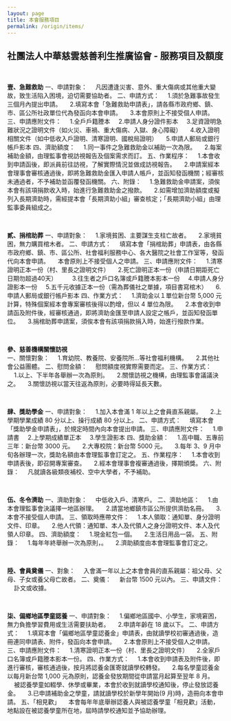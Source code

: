 ```yaml
---
layout: page
title: 本會服務項目
permalink: /origin/items/
---
```


<h2>社團法人中華慈雲慈善利生推廣協會 - 服務項目及額度</h2>

<br/>

<b>壹、急難救助</b>
一、申請對象：
 &nbsp;&nbsp;&nbsp;&nbsp;凡因遭逢災害、意外、重大傷病或其他重大變故，致生活陷入困境，迫切需要協助者。
二、申請方式：
 &nbsp;&nbsp;&nbsp;&nbsp;1.須於急難事故發生三個月內提出申請。
 &nbsp;&nbsp;&nbsp;&nbsp;2.填寫本會「急難救助申請表」，請各縣市政府鄉、鎮、市、區公所社政單位代為發函向本會申請。
 &nbsp;&nbsp;&nbsp;&nbsp;3.本會原則上不接受個人申請。
三、申請應附文件：
 &nbsp;&nbsp;&nbsp;&nbsp;1.全戶戶籍謄本
 &nbsp;&nbsp;&nbsp;&nbsp;2.申請人身分證件影本
 &nbsp;&nbsp;&nbsp;&nbsp;3.足資證明急難狀況之證明文件（如火災、車禍、重大傷病、入獄、身心障礙）
 &nbsp;&nbsp;&nbsp;&nbsp;4.收入證明相關文件（如中低收入戶證明、清寒證明、國稅局證明）
 &nbsp;&nbsp;&nbsp;&nbsp;5.申請人郵局或銀行帳戶影本
四、濟助額度：
 &nbsp;&nbsp;&nbsp;&nbsp;1.同一事件之急難救助金以補助一次為限。
 &nbsp;&nbsp;&nbsp;&nbsp;2.每案補助金額，由理監事會視訪視報告及個案需求而訂。
五、作業程序：
 &nbsp;&nbsp;&nbsp;&nbsp;1.本會收到申請函後，即派員前往訪視，了解實際情況並做成訪視報告。
 &nbsp;&nbsp;&nbsp;&nbsp;2.申請案經本會理事會審核通過後，即將急難救助金匯入申請人帳戶，並函知發函機關；經審核未通過者，不予補助並函覆發函機關。
六、附錄：
 &nbsp;&nbsp;&nbsp;&nbsp;1.急難救助金申請案，須俟本會有該項捐款收入時，始進行急難救助金之撥款。
 &nbsp;&nbsp;&nbsp;&nbsp;2.如需增加濟助額度或擬列入長期濟助時，需經提本會「長期濟助小組」審查核定；「長期濟助小組」由理監事委員組成之。

<br/>

<b>貳、捐棺助葬</b>
一、申請對象：
 &nbsp;&nbsp;&nbsp;&nbsp;1.家境貧困、主要謀生支柱亡故者。
 &nbsp;&nbsp;&nbsp;&nbsp;2.家境貧困，無力購買棺木者。
二、申請方式：
&nbsp;&nbsp;&nbsp;&nbsp;填寫本會「捐棺助葬」申請表，由各縣市政府鄉、鎮、市、區公所、社會福利服務中心、各大醫院之社會工作室等，發函代向本會申請。
&nbsp;&nbsp;&nbsp;&nbsp;本會原則上不接受個人之申請。
三、申請應附文件：
&nbsp;&nbsp;&nbsp;&nbsp;1.清寒證明正本一份（村、里長之證明文件）
&nbsp;&nbsp;&nbsp;&nbsp;2.死亡證明正本一份（申請日期距死亡日期勿超過40天）
&nbsp;&nbsp;&nbsp;&nbsp;&nbsp;&nbsp;&nbsp;&nbsp;3.往生者之戶口名簿或戶籍謄本影本一份
&nbsp;&nbsp;&nbsp;&nbsp;4.申請人身分證影本一份
&nbsp;&nbsp;&nbsp;&nbsp;5.五千元收據正本一份（需為葬儀社之單據，項目書寫棺木）
&nbsp;&nbsp;&nbsp;&nbsp;6.申請人郵局或銀行帳戶影本
四、作業方式：
 &nbsp;&nbsp;&nbsp;&nbsp;1.濟助金以１單位新台幣 5,000 元計算，特殊個案經本會專案審核後得以酌增，但以 4 單位為限。
 &nbsp;&nbsp;&nbsp;&nbsp;2.本會收到申請函及附件後，經審核通過，即將濟助金匯至申請人設定之帳戶，並函知發函單位。
 &nbsp;&nbsp;&nbsp;&nbsp;3.捐棺助葬申請案，須俟本會有該項捐款捐入時，始進行撥款作業。
 
<br/>

<b>參、慈善機構關懷訪視</b>    
一、關懷對象：
 &nbsp;&nbsp;&nbsp;&nbsp;1.育幼院、教養院、安養院所...等社會福利機構。
 &nbsp;&nbsp;&nbsp;&nbsp;2.其他社會公益團體。
二、慰問金額：
 &nbsp;&nbsp;&nbsp;&nbsp;慰問額度視實際需要而定。
三、作業方式：
 &nbsp;&nbsp;&nbsp;&nbsp;1.以上、下半年各舉辦一次為原則。
 &nbsp;&nbsp;&nbsp;&nbsp;2.關懷訪視之機構，由理監事會議議決之。
 &nbsp;&nbsp;&nbsp;&nbsp;3.關懷訪視以當天往返為原則，必要時得延長天數。
  
<br/>

<b>肆、獎助學金</b>
一、申請對象：
 &nbsp;&nbsp;&nbsp;&nbsp;1.加入本會滿 1 年以上之會員直系親屬。
 &nbsp;&nbsp;&nbsp;&nbsp;2.上學期學業成績 80 分以上、操行成績 80 分以上。
二、申請方式：
 &nbsp;&nbsp;&nbsp;&nbsp;填寫本會「獎助學金申請表」，於規定時間內向本會提出申請。
三、申請應附文件：
 &nbsp;&nbsp;&nbsp;&nbsp;1.申請書
 &nbsp;&nbsp;&nbsp;&nbsp;2.上學期成績單正本
 &nbsp;&nbsp;&nbsp;&nbsp;3.學生證影本
四、獎助金額：
 &nbsp;&nbsp;&nbsp;&nbsp;1.高中職、五專前三年：新台幣 3000 元。
 &nbsp;&nbsp;&nbsp;&nbsp;2.大專校院：新台幣 5000 元。
 &nbsp;&nbsp;&nbsp;&nbsp;3.每年 3、9 月中旬各辦理一次，獎助名額由本會理監事會訂定之。
五、作業程序：
 &nbsp;&nbsp;&nbsp;&nbsp;1.本會收到申請表後，即召開專案審查。
 &nbsp;&nbsp;&nbsp;&nbsp;2.經本會理事會複審通過後，擇期頒獎。
六、附錄：
 &nbsp;&nbsp;&nbsp;&nbsp;凡就讀各級類夜補校、空中大學者，不予補助。
 
 <br/>

<b>伍、冬令濟助</b>
一、濟助對象：
 &nbsp;&nbsp;&nbsp;&nbsp;中低收入戶、清寒戶。
二、濟助地區：
 &nbsp;&nbsp;&nbsp;&nbsp;1.由本會理監事會決議擇一地區辦理。
 &nbsp;&nbsp;&nbsp;&nbsp;2.請當地鄉鎮市區公所提供濟助名冊。
 &nbsp;&nbsp;&nbsp;&nbsp;3.本會不接受個人申請。
三、領取時應帶文件：
 &nbsp;&nbsp;&nbsp;&nbsp;1.本人領取：通知單、身分證明文件、印章。
 &nbsp;&nbsp;&nbsp;&nbsp;2.他人代領：通知單、本人及代領人之身分證明文件、本人及代領人印章。
四、濟助額度：
 &nbsp;&nbsp;&nbsp;&nbsp;1.現金紅包一個。
 &nbsp;&nbsp;&nbsp;&nbsp;2.生活日用品一袋。
五、附錄：
 &nbsp;&nbsp;&nbsp;&nbsp;1.每年年終舉辦一次為原則，。
 &nbsp;&nbsp;&nbsp;&nbsp;2.濟助額度由本會理監事會訂定之。
  
 <br/>

<b>陸、會員奠儀</b>
一、對象：
 &nbsp;&nbsp;&nbsp;&nbsp;入會滿一年以上之本會會員的直系親屬：祖父母、父母、子女或養父母亡故者。
二、奠儀：
 &nbsp;&nbsp;&nbsp;&nbsp;新台幣 1500 元以內。
三、申請文件：
 &nbsp;&nbsp;&nbsp;&nbsp;訃文或收據。
   
 <br/>

<b>柒、偏鄉地區學童認養</b>
一、申請對象：
 &nbsp;&nbsp;&nbsp;&nbsp;1.偏鄉地區國中、小學生，家境窘困，無力負擔學習費用或生活需要扶助者。
 &nbsp;&nbsp;&nbsp;&nbsp;2.申請年齡在 18 歲以下。
二、申請方式：
 &nbsp;&nbsp;&nbsp;&nbsp;1.填寫本會「偏鄉地區學童認養金」申請表，由就讀學校初審通過後，造冊連同申請表、附件，發函向本會申請。
 &nbsp;&nbsp;&nbsp;&nbsp;2.本會原則上不接受個人之申請。
三、申請應附文件：
 &nbsp;&nbsp;&nbsp;&nbsp;1.清寒證明正本一份（村、里長之證明文件）
 &nbsp;&nbsp;&nbsp;&nbsp;2.全家戶口名簿或戶籍謄本影本一份。
四、作業方式：
 &nbsp;&nbsp;&nbsp;&nbsp;1.本會收到申請表及附件後，即進行審核，審核通過後，按月將認養金匯寄就讀學校轉發。
 &nbsp;&nbsp;&nbsp;&nbsp;2.每名學童認養金以每月新台幣 1,000 元為原則，認養金發放期間從申請當月起算至翌年 8 月。
 &nbsp;&nbsp;&nbsp;&nbsp;被認養學童如輟學、休學或畢業，本會於收到就讀學校通知後，停止發放認養金。
 &nbsp;&nbsp;&nbsp;&nbsp;3.已申請補助金之學童，請就讀學校於新學年開始(9 月)時，造冊向本會申請。
五、「相見歡」
 &nbsp;&nbsp;&nbsp;&nbsp;本會每年年底舉辦認養人與被認養學童「相見歡」活動，地點設在被認養學童所在地，屆時請學校通知並予協助辦理。
